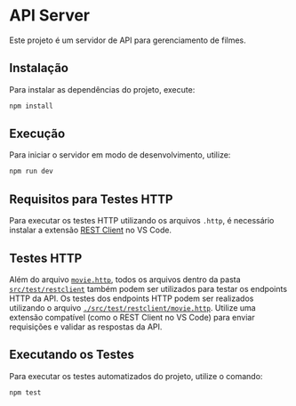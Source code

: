 # API Server

Este projeto é um servidor de API para gerenciamento de filmes.

## Instalação

Para instalar as dependências do projeto, execute:

```bash
npm install
```

## Execução

Para iniciar o servidor em modo de desenvolvimento, utilize:

```bash
npm run dev
```
## Requisitos para Testes HTTP

Para executar os testes HTTP utilizando os arquivos `.http`, é necessário instalar a extensão [REST Client](https://marketplace.visualstudio.com/items?itemName=humao.rest-client) no VS Code.
## Testes HTTP
Além do arquivo [`movie.http`](./movie.http), todos os arquivos dentro da pasta [`src/test/restclient`](./src/test/restclient) também podem ser utilizados para testar os endpoints HTTP da API.
Os testes dos endpoints HTTP podem ser realizados utilizando o arquivo [`./src/test/restclient/movie.http`](./src/test/restclient/movie.http). Utilize uma extensão compatível (como o REST Client no VS Code) para enviar requisições e validar as respostas da API.


## Executando os Testes

Para executar os testes automatizados do projeto, utilize o comando:

```bash
npm test
```
